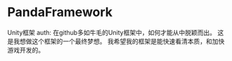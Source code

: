 # PandaFramework
Unity框架
auth:
  在github多如牛毛的Unity框架中，如何才能从中脱颖而出。 这是我想做这个框架的一个最终梦想。
  我希望我的框架是能快速看清本质，和加快游戏开发的。
